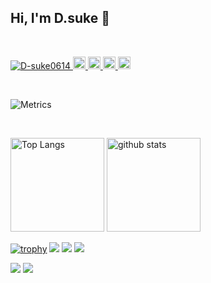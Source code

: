 ## Hi, I'm D.suke 👋
<br>

<p align="left">
  <a href="https://github.com/D-suke0614/D-suke0614/">
    <img src="https://komarev.com/ghpvc/?username=D-suke0614" alt="D-suke0614" />
  </a>
  <a href="http://twitter.com/0614d_suke">
    <img height="20" src="https://img.shields.io/twitter/follow/0614d_suke?label=Twitter&logo=twitter&style=flat" />
  </a>
  <a href="https://github.com/D-suke0614">
    <img height="20" src="https://img.shields.io/github/followers/D-suke0614?label=follow&logo=github&style=flat" />
  </a>
  <!-- <a href="https://www.reddit.com/user/D-suke0614">
    <img height="20" src="https://img.shields.io/reddit/user-karma/combined/D-suke0614?label=Reddit&logo=reddit&style=flat" />
  </a> -->
  <!-- <a href="https://stackoverflow.com/users/5720201/D-suke0614">
    <img height="20" src="https://img.shields.io/stackexchange/stackoverflow/r/5720201?label=StackOverflow&logo=stack-overflow&style=flat" />
  </a> -->
  <a href="http://qiita.com/D-suke">
    <img height="20" src="https://qiita-badge.apiapi.app/s/D-suke/posts.svg" />
  </a>
  <//qiita.com/D-suke">
    <img height="20" src="https://qiita-badge.apiapi.app/s/D-suke/contributions.svg" />
  </a>
</p>

<br>

![Metrics](https://metrics.lecoq.io/D-suke0614)
<!-- ![Metrics](https://github.com/D-suke0614/D-suke0614/blob/main/github-metrics.svg) -->

<br>

<p align="left">
  <img alt="Top Langs" height="150px" src="https://github-readme-stats.vercel.app/api/top-langs/?username=D-suke0614&layout=compact&count_private=true&show_icons=true&show_icons=true&theme=onedark" />
  <img alt="github stats" height="150px" src="https://github-readme-stats.vercel.app/api?username=D-suke0614&count_private=true&show_icons=true&show_icons=true&theme=onedark" />
</p>

[![trophy](https://github-profile-trophy.vercel.app/?username=D-suke0614&theme=gruvbox)](https://github.com/ryo-ma/github-profile-trophy)
[![](https://raw.githubusercontent.com/D-suke0614/D-suke0614/master/profile-summary-card-output/dracula/0-profile-details.svg)](https://github.com/vn7n24fzkq/github-profile-summary-cards)
[![](https://raw.githubusercontent.com/D-suke0614/D-suke0614/master/profile-summary-card-output/dracula/1-repos-per-language.svg)](https://github.com/vn7n24fzkq/github-profile-summary-cards)
[![](https://raw.githubusercontent.com/D-suke0614/D-suke0614/master/profile-summary-card-output/dracula/2-most-commit-language.svg)](https://github.com/vn7n24fzkq/github-profile-summary-cards)

[![](https://activity-graph.herokuapp.com/graph?username=D-suke0614&theme=github)](https://activity-graph.herokuapp.com/graph?username=D-suke0614&theme=github)
[![](https://github-readme-streak-stats.herokuapp.com/?user=D-suke0614&theme=dark)](https://github-readme-streak-stats.herokuapp.com/?user=D-suke0614&theme=dark)
